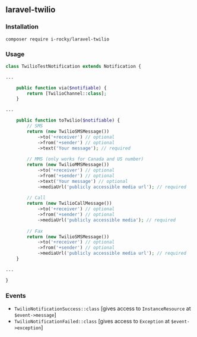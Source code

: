 ## laravel-twilio

### Installation

`composer require i-rocky/laravel-twilio`

### Usage

```php
class TwilioTestNotification extends Notification {

...

    public function via($notifiable) {
        return [TwilioChannel::class];
    }

...

    public function toTwilio($notifiable) {
        // SMS
        return (new TwilioSMSMessage())
            ->to('+receiver') // optional
            ->from('+sender') // optional
            ->text('Your message'); // required
    
        // MMS (only works for Canada and US number)
        return (new TwilioMMSMessage())
            ->to('+receiver') // optional
            ->from('+sender') // optional
            ->text('Your message') // optional
            ->mediaUrl('publicly accessible media url'); // required
    
        // Call
        return (new TwilioCallMessage())
            ->to('+receiver') // optional
            ->from('+sender') // optional
            ->mediaUrl('publicly accessible media'); // required
    
        // Fax
        return (new TwilioSMSMessage())
            ->to('+receiver') // optional
            ->from('+sender') // optional
            ->mediaUrl('publicly accessible media url'); // required
    }

...

}
```

### Events
* `TwilioNotificationSuccess::class` [gives access to `InstanceResource` at `$event->message`]
* `TwilioNotificationFailed::class` [gives access to `Exception` at `$event->exception`]